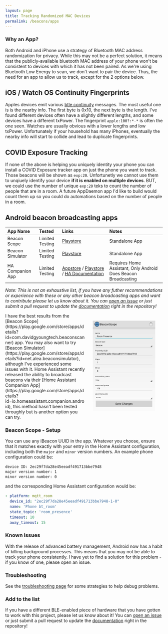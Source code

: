 ```yaml
---
layout: page
title: Tracking Randomized MAC Devices
permalink: /beacons/apps
---
```


### Why an App?

Both Android and iPhone use a strategy of Bluetooth MAC address randomization for privacy. While this may not be a perfect solution, it means that the publicly-available bluetooth MAC address of your phone won't be consistent to devices with which it has not been paired. As we're using Bluetooth Low Energy to scan, we don't want to pair the device. Thus, the need for an app to allow us to track, except for the 2 options below.

## iOS / Watch OS Continuity Fingerprints

Apples devices emit various [btle continuity](https://github.com/furiousMAC/continuity) messages. The most useful one is is the nearby info. The first byte is 0x10, the next byte is the length. I've found different devices often have a slightly different lengths, and some devices have a different txPower. The fingerprint `apple:100?:*-*` is often the one seen. Watches are usually obvious with a lower lengths and low txPower.  Unfortunately if your household has many iPhones, eventually the nearby info will start to collide and lead to duplicate fingerprints.

## COVID Exposure Tracking

If none of the above is helping you uniquely identity your phone you can install a COVID Exposure tracker app on just the phone you want to track. Those beacons will be shown as `exp:20`. Unfortunetly we cannot use them to unqiuely identify your device **if it is enabled on multiple devices**. BUT, we could use the number of unique `exp:20` teks to count the number of people that are in a room. A future AppDaemon app I'd like to build would count them up so you could do automations based on the number of people in a room.

## Android beacon broadcasting apps

| App Name         | Tested          | Links                                                                                                                                                                                                       | Notes |
|:-----------------|:----------------|:------------------------------------------------------------------------------------------------------------------------------------------------------------------------------------------------------------|:------|
| Beacon Scope     | Limited Testing | [Playstore](https://play.google.com/store/apps/details?id=com.davidgyoungtech.beaconscanner)                                                                                                                | Standalone App |
| Beacon Simulator | Limited Testing | [Playstore](https://play.google.com/store/apps/details?id=net.alea.beaconsimulator)                                                                                                                         | Standalone App |
| HA Companion App | Limited Testing | [Appstore](https://apps.apple.com/us/app/home-assistant/id1099568401?itsct=apps_box_badge&itscg=30200) / [Playstore](https://play.google.com/store/apps/details?id=io.homeassistant.companion.android&hl=en_GB&gl=US) / [HA Documentation](https://companion.home-assistant.io/docs/core/sensors/#bluetooth-sensors) | Requires Home Assistant, Only Android Does Beacon Broadcasting |

*Note: This is not an exhaustive list, if you have any futher recommendations or experience with these or any other beacon broadcasting apps and want to contribute please let us know about it. You can [open an issue](https://github.com/ESPresense/ESPresense/issues/new) or just submit a pull request to update the [documentation](https://github.com/ESPresense/ESPresense.github.io) right in the repository!*

<img src="/images/beacon_scope_android.jpg" style="float:right;margin:24px;width:200px">
I have the best results from the [Beacon Scope](https://play.google.com/store/apps/details?id=com.davidgyoungtech.beaconscanner) app. You may also want to try [Beacon Simulator](https://play.google.com/store/apps/details?id=net.alea.beaconsimulator), although I've experienced some issues with it. Home Assistant recently released the ability to broadcast beacons via their [Home Assistant Companion App](https://play.google.com/store/apps/details?id=io.homeassistant.companion.android), this method hasn't been tested throughly but is another option you can try.

### Beacon Scope - Setup

You can use any iBeacon UUID in the app. Whatever you choose, ensure that it matches exactly with your entry in the Home Assistant configuration, including both the `major` and `minor` version numbers. An example phone configuration could be:

```terminal
device ID: 2ec29f7da28e45eeadf491713bbe7948
major version number: 1
minor version number: 0
```

and the corresponding Home Assistant configuration would be:

```yaml
- platform: mqtt_room
  device_id: "2ec29f7da28e45eeadf491713bbe7948-1-0"
  name: 'Phone bt_room'
  state_topic: 'room_presence'
  timeout: 10
  away_timeout: 15
```

### Known Issues

With the release of advanced battery management, Android now has a habit of killing background processes. This means that you may not be able to track your phone consistently. I have yet to find a solution for this problem - if you know of one, please open an issue.

### Troubleshooting

See the [troubleshooting page](/troubleshooting) for some strategies to help debug problems.

### Add to the list

If you have a different BLE-enabled piece of hardware that you have gotten to work with this project, please let us know about it! You can [open an issue](https://github.com/ESPresense/ESPresense/issues/new) or just submit a pull request to update the [documentation](https://github.com/ESPresense/ESPresense.github.io) right in the repository!
